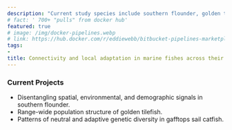 ```yaml
---
description: "Current study species include southern flounder, golden tilefish and gafftopsail fish."
# fact: ' 700+ "pulls" from docker hub'
featured: true
# image: /img/docker-pipelines.webp
# link: https://hub.docker.com/r/eddiewebb/bitbucket-pipelines-marketplace/
tags:
- 
title: Connectivity and local adaptation in marine fishes across their ranges
---
```


### Current Projects

* Disentangling spatial, environmental, and demographic signals in southern flounder.
* Range-wide population structure of golden tilefish.
* Patterns of neutral and adaptive genetic diversity in gafftops sail catfish.
